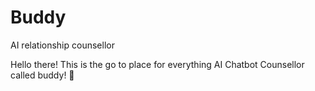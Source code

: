 # Buddy
AI relationship counsellor

Hello there!
This is the go to place for everything AI Chatbot Counsellor called buddy! 🤖

